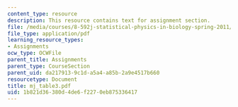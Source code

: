 ```yaml
---
content_type: resource
description: This resource contains text for assignment section.
file: /media/courses/8-592j-statistical-physics-in-biology-spring-2011/1b821d36380d4de6f2270eb875336417_mj_table3.pdf
file_type: application/pdf
learning_resource_types:
- Assignments
ocw_type: OCWFile
parent_title: Assignments
parent_type: CourseSection
parent_uid: da217913-9c1d-a5a4-a85b-2a9e4517b660
resourcetype: Document
title: mj_table3.pdf
uid: 1b821d36-380d-4de6-f227-0eb875336417
---
```

